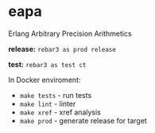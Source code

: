 # eapa
Erlang Arbitrary Precision Arithmetics

**release:**
`rebar3 as prod release`

**test:**
`rebar3 as test ct`

In Docker enviroment:
* `make tests` - run tests
* `make lint` - linter
* `make xref` - xref analysis
* `make prod` - generate release for target
